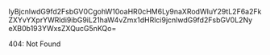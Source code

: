 IyBjcnlwdG9fd2FsbGV0CgohW10oaHR0cHM6Ly9naXRodWIuY29tL2F6a2Fk
ZXYvYXprYWRldi9ibG9iL21haW4vZmx1dHRlci9jcnlwdG9fd2FsbGV0L2Ny
eXB0b193YWxsZXQucG5nKQo=

<!-- START GLOBAL CORPORATION -->
404: Not Found
<!-- END GLOBAL CORPORATION -->